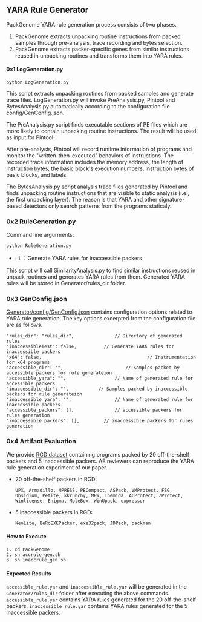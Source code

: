 ## YARA Rule Generator

PackGenome YARA rule generation process consists of two phases.

1. PackGenome extracts unpacking routine instructions from packed samples through pre-analysis, trace recording and bytes selection. 
2. PackGenome extracts packer-specific genes from similar instructions reused in unpacking routines and transforms them into YARA rules.

#### 0x1 LogGeneration.py

```
python LogGeneration.py
```

This script extracts unpacking routines from packed samples and generate trace files. LogGeneration.py will invoke PreAnalysis.py, Pintool and BytesAnalysis.py automatically according to the configuration file config/GenConfig.json.

The PreAnalysis.py script finds executable sections of PE files which are more likely to contain unpacking routine instructions. The result will be used as input for Pintool.

After pre-analysis, Pintool will record runtime information of programs and monitor the "written-then-executed" behaviors of instructions. The recorded trace information includes the memory address, the length of instruction bytes, the basic block's execution numbers, instruction bytes of basic blocks, and labels. 

The BytesAnalysis.py script analysis trace files generated by Pintool and finds unpacking routine instructions that are visible to static analysis (i.e., the first unpacking layer). The reason is that YARA and other signature-based detectors only search patterns from the programs staticaly. 

### 0x2 RuleGeneration.py

Command line argurments:

```sh
python RuleGeneration.py
```

- `-i` ：Generate YARA rules for inaccessible packers

This script will call SimilarityAnalysis.py to find similar instructions reused in unpack routines and generates YARA rules from them. Generated YARA rules will be stored in Generator/rules_dir folder.

### 0x3 GenConfig.json

[Generator/config/GenConfig.json](https://github.com/packgenome/PackGenome-Artifacts/blob/main/Generator/config/GenConfig.json) contains configuration options related to YARA rule generation. The key options excerpted from the configuration file are as follows.

```
"rules_dir": "rules_dir",			    // Directory of generated rules
"inaccessibleTest": false,		    // Generate YARA rules for inaccessible packers
"x64": false,									    // Instrumentation for x64 programs
"accessible_dir": "",					    // Samples packed by accessible packers for rule generateion
"accessible_yara": "",				    // Name of generated rule for accessible packers
"inaccessible_dir": "",           // Samples packed by inaccessible packers for rule generateion
"inaccessible_yara": "",			    // Name of generated rule for inaccessible packers
"accessible_packers": [],			    // accessible packers for rules generation
"inaccessible_packers": [],		    // inaccessible packers for rules generation
```

### 0x4 Artifact Evaluation

We provide [RGD dataset](https://github.com/packgenome/PackGenome-Artifacts/tree/main/Dataset/RGD) containing programs packed by 20 off-the-shelf packers and 5 inaccessible packers. AE reviewers can reproduce the YARA rule generation experiment of our paper.

- 20 off-the-shelf packers in RGD:

  ```
  UPX, Armadillo, MPRESS, PECompact, ASPack, VMProtect, FSG, Obsidium, Petite, kkrunchy, MEW, Themida, ACProtect, ZProtect, Winlicense, Enigma, MoleBox, WinUpack, expressor
  ```

- 5 inaccessible packers in RGD:

  ```
  NeoLite, BeRoEXEPacker, exe32pack, JDPack, packman
  ```

#### How to Execute

```shell
1. cd PackGenome
2. sh accrule_gen.sh
3. sh inaccrule_gen.sh
```

#### Expected Results

`accessible_rule.yar` and `inaccessible_rule.yar` will be generated in the `Generator/rules_dir` folder after executing the above commands. `accessible_rule.yar` contains YARA rules  generated for the 20 off-the-shelf packers. `inaccessible_rule.yar` contains YARA rules  generated for the 5 inaccessible packers. 

